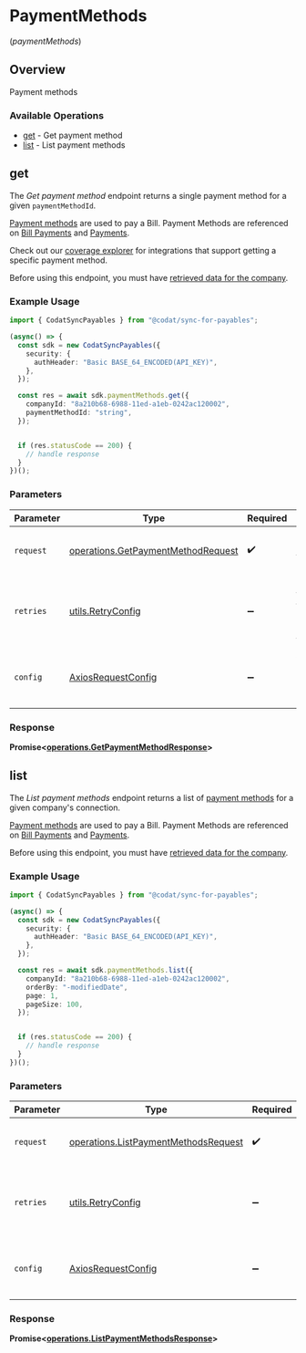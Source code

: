 # PaymentMethods
(*paymentMethods*)

## Overview

Payment methods

### Available Operations

* [get](#get) - Get payment method
* [list](#list) - List payment methods

## get

The *Get payment method* endpoint returns a single payment method for a given `paymentMethodId`.

[Payment methods](https://docs.codat.io/sync-for-payables-api#/schemas/PaymentMethod) are used to pay a Bill. Payment Methods are referenced on [Bill Payments](https://docs.codat.io/sync-for-payables-api#/schemas/BillPayment) and [Payments](https://docs.codat.io/sync-for-payables-api#/schemas/Payment).

Check out our [coverage explorer](https://knowledge.codat.io/supported-features/accounting?view=tab-by-data-type&dataType=paymentMethods) for integrations that support getting a specific payment method.

Before using this endpoint, you must have [retrieved data for the company](https://docs.codat.io/sync-for-payables-api#/operations/refresh-company-data).


### Example Usage

```typescript
import { CodatSyncPayables } from "@codat/sync-for-payables";

(async() => {
  const sdk = new CodatSyncPayables({
    security: {
      authHeader: "Basic BASE_64_ENCODED(API_KEY)",
    },
  });

  const res = await sdk.paymentMethods.get({
    companyId: "8a210b68-6988-11ed-a1eb-0242ac120002",
    paymentMethodId: "string",
  });


  if (res.statusCode == 200) {
    // handle response
  }
})();
```

### Parameters

| Parameter                                                                                | Type                                                                                     | Required                                                                                 | Description                                                                              |
| ---------------------------------------------------------------------------------------- | ---------------------------------------------------------------------------------------- | ---------------------------------------------------------------------------------------- | ---------------------------------------------------------------------------------------- |
| `request`                                                                                | [operations.GetPaymentMethodRequest](../../models/operations/getpaymentmethodrequest.md) | :heavy_check_mark:                                                                       | The request object to use for the request.                                               |
| `retries`                                                                                | [utils.RetryConfig](../../models/utils/retryconfig.md)                                   | :heavy_minus_sign:                                                                       | Configuration to override the default retry behavior of the client.                      |
| `config`                                                                                 | [AxiosRequestConfig](https://axios-http.com/docs/req_config)                             | :heavy_minus_sign:                                                                       | Available config options for making requests.                                            |


### Response

**Promise<[operations.GetPaymentMethodResponse](../../models/operations/getpaymentmethodresponse.md)>**


## list

The *List payment methods* endpoint returns a list of [payment methods](https://docs.codat.io/sync-for-payables-api#/schemas/PaymentMethod) for a given company's connection.

[Payment methods](https://docs.codat.io/sync-for-payables-api#/schemas/PaymentMethod) are used to pay a Bill. Payment Methods are referenced on [Bill Payments](https://docs.codat.io/sync-for-payables-api#/schemas/BillPayment) and [Payments](https://docs.codat.io/sync-for-payables-api#/schemas/Payment).

Before using this endpoint, you must have [retrieved data for the company](https://docs.codat.io/sync-for-payables-api#/operations/refresh-company-data).
    

### Example Usage

```typescript
import { CodatSyncPayables } from "@codat/sync-for-payables";

(async() => {
  const sdk = new CodatSyncPayables({
    security: {
      authHeader: "Basic BASE_64_ENCODED(API_KEY)",
    },
  });

  const res = await sdk.paymentMethods.list({
    companyId: "8a210b68-6988-11ed-a1eb-0242ac120002",
    orderBy: "-modifiedDate",
    page: 1,
    pageSize: 100,
  });


  if (res.statusCode == 200) {
    // handle response
  }
})();
```

### Parameters

| Parameter                                                                                    | Type                                                                                         | Required                                                                                     | Description                                                                                  |
| -------------------------------------------------------------------------------------------- | -------------------------------------------------------------------------------------------- | -------------------------------------------------------------------------------------------- | -------------------------------------------------------------------------------------------- |
| `request`                                                                                    | [operations.ListPaymentMethodsRequest](../../models/operations/listpaymentmethodsrequest.md) | :heavy_check_mark:                                                                           | The request object to use for the request.                                                   |
| `retries`                                                                                    | [utils.RetryConfig](../../models/utils/retryconfig.md)                                       | :heavy_minus_sign:                                                                           | Configuration to override the default retry behavior of the client.                          |
| `config`                                                                                     | [AxiosRequestConfig](https://axios-http.com/docs/req_config)                                 | :heavy_minus_sign:                                                                           | Available config options for making requests.                                                |


### Response

**Promise<[operations.ListPaymentMethodsResponse](../../models/operations/listpaymentmethodsresponse.md)>**

